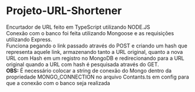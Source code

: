 # Projeto-URL-Shortener
Encurtador de URL feito em TypeScript utilizando NODE.JS \
Conexão com o banco foi feita utilizando Mongoose e as requisições utilizando Express. \
Funciona pegando o link passado através do POST e criando um hash que representa aquele link, armazenando tanto a URL original, quanto a nova URL com Hash em um registro no MongoDB e redirecionando para a URL original quando a URL com hash é pesquisada através do GET. \
**OBS:** É necessário colocar a string de conexão do Mongo dentro da propriedade MONGO_CONNECTION no arquivo Contants.ts em config para que a conexão com o banco seja realizada
